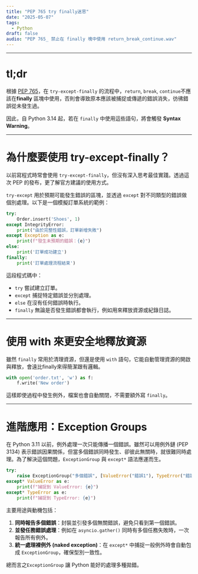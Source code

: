 ```yaml
---
title: "PEP 765 try finally迷思"
date: "2025-05-07"
tags: 
  - Python
draft: false
audio: "PEP 765_ 禁止在 finally 塊中使用 return_break_continue.wav"
---
```


---

# tl;dr

根據 [PEP 765](https://peps.python.org/pep-0765/)，在 `try-except-finally` 的流程中，`return`, `break`, `continue`不應該在**finally** 區塊中使用，否則會導致原本應該被捕捉或傳遞的錯誤消失，彷彿錯誤從未發生過。

因此，自 Python 3.14 起，若在 `finally` 中使用這些語句，將會觸發 **Syntax Warning**。

---

# 為什麼要使用 try-except-finally？

以前寫程式時常會使用 `try-except-finally`，但沒有深入思考最佳實踐。透過這次 PEP 的發布，更了解官方建議的使用方式。

`try-except` 用於預期可能發生錯誤的區塊，並透過 `except` 對不同類型的錯誤做個別處理。以下是一個模擬訂單系統的範例：

```python
try:
    Order.insert('Shoes', 1)
except IntegrityError:
    print("由於完整性錯誤，訂單新增失敗")
except Exception as e:
    print(f"發生未預期的錯誤：{e}")
else:
    print('訂單成功建立')
finally:
    print('訂單處理流程結束')
```

這段程式碼中：

* `try` 嘗試建立訂單。
* `except` 捕捉特定錯誤並分別處理。
* `else` 在沒有任何錯誤時執行。
* `finally` 無論是否發生錯誤都會執行，例如用來釋放資源或紀錄日誌。

---

# 使用 with 來更安全地釋放資源

雖然 `finally` 常用於清理資源，但還是使用 `with` 語句，它能自動管理資源的開啟與釋放，會遠比finally來得簡潔跟有邏輯。

```python
with open('order.txt', 'w') as f:
    f.write('New order')
```

這樣即使過程中發生例外，檔案也會自動關閉，不需要額外寫 `finally`。

---

# 進階應用：Exception Groups

在 Python 3.11 以前，例外處理一次只能傳播一個錯誤。雖然可以用例外鏈 (PEP 3134) 表示錯誤因果關係，但當多個錯誤同時發生、卻彼此無關時，就很難同時處理。為了解決這個問題，`ExceptionGroup` 與 `except*` 語法應運而生。

```python
try:
    raise ExceptionGroup("多個錯誤", [ValueError("錯誤1"), TypeError("錯誤2")])
except* ValueError as e:
    print(f"捕捉到 ValueError: {e}")
except* TypeError as e:
    print(f"捕捉到 TypeError: {e}")
```

主要用途與動機包括：

1. **同時報告多個錯誤**：封裝並引發多個無關錯誤，避免只看到第一個錯誤。
2. **並發任務錯誤處理**：例如在 `asyncio.gather()` 同時有多個任務失敗時，一次報告所有例外。
3. **統一處理裸例外 (naked exception)**：在 `except*` 中捕捉一般例外時會自動包成 `ExceptionGroup`，確保型別一致性。

總而言之`ExceptionGroup` 讓 Python 能好的處理多種拋錯。
